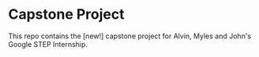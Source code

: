 # Capstone Project

This repo contains the [new!] capstone project for Alvin, Myles and John's Google STEP Internship.
